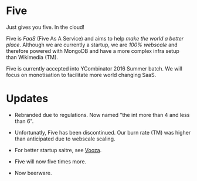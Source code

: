 # Five
Just gives you five. In the cloud!

Five is *FaaS* (Five As A Service) and aims to help *make the world a better place*.  Although we are currently a startup, we are *100% webscale* and therefore powered with MongoDB and have a more complex infra setup than Wikimedia (TM).

Five is currently accepted into YCombinator 2016 Summer batch.  We will focus on monotisation to facilitate more world changing SaaS.

# Updates

* Rebranded due to regulations.  Now named "the int more than 4 and less than 6".

* Unfortunatly, Five has been discontinued.  Our burn rate (TM) was higher than anticipated due to webscale scaling.

* For better startup saitre, see [Vooza](http://vooza.com/).

* Five will now five times more.

* Now beerware.
